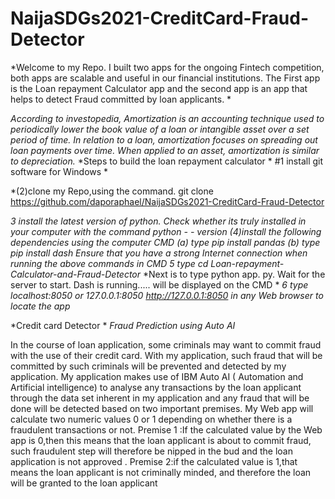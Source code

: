 # NaijaSDGs2021-CreditCard-Fraud-Detector
*Welcome to my Repo. I built two apps for the ongoing Fintech competition, 
both apps are scalable and useful in our financial institutions. The First 
app is the Loan repayment Calculator app and the second app is an app that 
helps to detect Fraud committed by  loan applicants. *

*According to investopedia, Amortization is an accounting technique used to 
periodically lower the book value of a loan or intangible asset over a set 
period of time. In relation to a loan, amortization focuses on spreading 
out loan payments over time. When applied to an asset, amortization is 
similar to depreciation.*
*Steps to build the loan repayment calculator *
#1 install git software for Windows *

*(2)clone my Repo,using the command. git clone 
https://github.com/daporaphael/NaijaSDGs2021-CreditCard-Fraud-Detector 

*3 install the latest version of python. Check whether its truly installed 
in your computer with the command python - - version*
*(4)install the following dependencies using the computer CMD*
*(a) type pip install pandas*
*(b) type pip install dash*
*Ensure that you have a strong Internet connection when running the above 
commands in CMD*
*5 type cd Loan-repayment-Calculator-and-Fraud-Detector*
*Next is to type python app. py. Wait for the server to start. Dash is 
running..... will be displayed on the CMD *
*6 type localhost:8050 or 127.0.0.1:8050 <http://127.0.0.1:8050> in any Web 
browser to locate the app*

*Credit card Detector *
*Fraud Prediction using Auto AI*

In the course of loan application, some criminals may want to commit fraud 
with the use of their credit card. With my application, such fraud that 
will be committed by such  criminals will be  prevented and detected by my 
application. My application makes use of IBM Auto AI ( Automation and 
Artificial intelligence) to analyse any transactions by the loan applicant 
through the data set inherent in my  application and any fraud that will be 
done will be detected based on two important premises. My Web app will 
calculate two numeric values 0 or 1 depending on whether there is a 
fraudulent transactions or not. 
Premise 1 :If the calculated value by the Web app is 0,then this means that 
the loan applicant is about to commit fraud, such fraudulent step will 
therefore be nipped in the bud and the loan application is not approved . 
Premise 2:if the calculated value is 1,that means the loan applicant is not 
criminally minded, and therefore the loan will be granted to the loan 
applicant 
